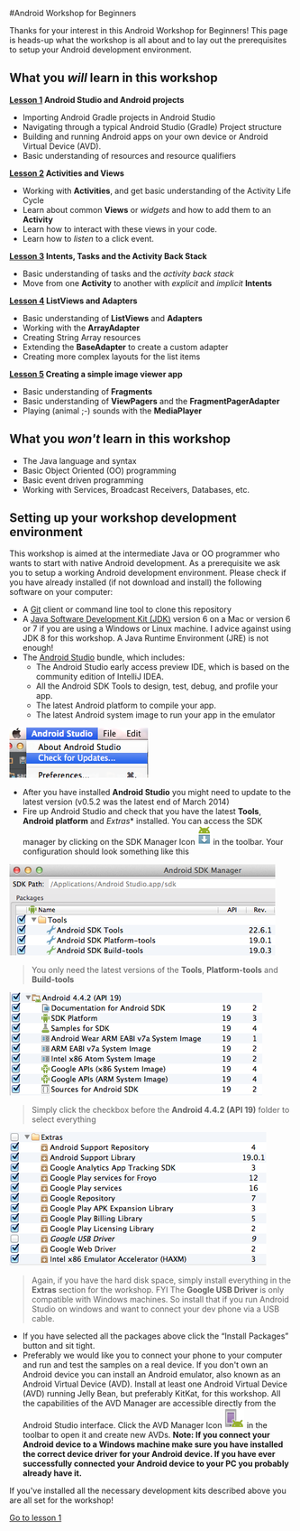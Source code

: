 #Android Workshop for Beginners

Thanks for your interest in this Android Workshop for Beginners! This page is heads-up what the workshop is all about and to lay out the prerequisites 
to setup your Android development environment.

## What you _will_ learn in this workshop

**[Lesson 1](lesson01) Android Studio and Android projects**
* Importing Android Gradle projects in Android Studio
* Navigating through a typical Android Studio (Gradle) Project structure
* Building and running Android apps on your own device or Android Virtual Device (AVD).
* Basic understanding of resources and resource qualifiers

**[Lesson 2](lesson02) Activities and Views**
* Working with **Activities**, and get basic understanding of the Activity Life Cycle
* Learn about common **Views** or _widgets_ and how to add them to an **Activity**
* Learn how to interact with these views in your code.
* Learn how to _listen_ to a click event.

**[Lesson 3](lesson03) Intents, Tasks and the Activity Back Stack**
* Basic understanding of tasks and the _activity back stack_
* Move from one **Activity** to another with _explicit_ and _implicit_ **Intents**

**[Lesson 4](lesson04) ListViews and Adapters**
* Basic understanding of **ListViews** and **Adapters**
* Working with the **ArrayAdapter**
* Creating String Array resources
* Extending the **BaseAdapter** to create a custom adapter
* Creating more complex layouts for the list items

**[Lesson 5](lesson05) Creating a simple image viewer app**
* Basic understanding of **Fragments**
* Basic understanding of **ViewPagers** and the **FragmentPagerAdapter**
* Playing (animal ;-) sounds with the **MediaPlayer**

## What you _won't_ learn in this workshop

* The Java language and syntax
* Basic Object Oriented (OO) programming
* Basic event driven programming
* Working with Services, Broadcast Receivers, Databases, etc.

## Setting up your workshop development environment
This workshop is aimed at the intermediate Java or OO programmer who wants to start with native Android development. As a prerequisite we ask you to setup a working Android development environment. Please check if you have already installed (if not download and install) the following software on your computer:

* A [Git](http://git-scm.com/downloads) client or command line tool to clone this repository
* A [Java Software Development Kit (JDK)](http://www.oracle.com/technetwork/java/javase/downloads/index.html) version 6 on a Mac or version 6 or 7 if you are using a Windows or Linux machine. I advice against using JDK 8 for this workshop. A Java Runtime Environment (JRE) is not enough!
* The [Android Studio](http://developer.android.com/sdk/installing/studio.html) bundle, which includes: 
  * The Android Studio early access preview IDE, which is based on the community edition of IntelliJ IDEA. 
  * All the Android SDK Tools to design, test, debug, and profile your app. 
  * The latest Android platform to compile your app. 
  * The latest Android system image to run your app in the emulator

![Android Studio Check for updates](img/android-studio-check-for-updates.png)

* After you have installed **Android Studio** you might need to update to the latest version (v0.5.2 was the latest end of March 2014)
* Fire up Android Studio and check that you have the latest **Tools**, **Android platform** and *Extras** installed. You can access the SDK manager by clicking on the SDK Manager Icon ![SDK Manager Icon](img/sdk-manager-studio.png) in the toolbar. Your configuration should look something like this

![SDK Tools](img/sdk-tools.png)
> You only need the latest versions of the **Tools**, **Platform-tools** and **Build-tools**

![Android 4.4.2 API 19](img/sdk-android-api-19.png)
> Simply click the checkbox before the **Android 4.4.2 (API 19)** folder to select everything

![Extras](img/sdk-extras.png)
> Again, if you have the hard disk space, simply install everything in the **Extras** section for the workshop. FYI The **Google USB Driver** is only compatible with Windows machines. So install that if you run Android Studio on windows and want to connect your dev phone via a USB cable.

* If you have selected all the packages above click the “Install Packages” button and sit tight.
* Preferably we would like you to connect your phone to your computer and run and test the samples on a real device. If you don't own an Android device you can install an Android emulator, also known as an Android Virtual Device (AVD). Install at least one Android Virtual Device (AVD) running Jelly Bean, but preferably KitKat, for this workshop. All the capabilities of the AVD Manager are accessible directly from the Android Studio interface. Click the AVD Manager Icon ![AVD Manager Icon](img/avd-manager-studio.png) in the toolbar to open it and create new AVDs. **Note: If you connect your Android device to a Windows machine make sure you have installed the correct device driver for your Android device. If you have ever successfully connected your Android device to your PC you probably already have it.**

If you've installed all the necessary development kits described above you are all set for the workshop!

[Go to lesson 1](lesson01)
